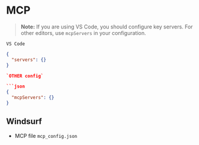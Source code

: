 # MCP

> **Note:** If you are using VS Code, you should configure key servers. For other editors, use `mcpServers` in your configuration.

`VS Code`

````json
{
  "servers": {}
}

`OTHER config`

```json
{
  "mcpServers": {}
}
````

## Windsurf

- MCP file `mcp_config.json`
